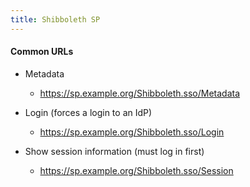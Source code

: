 ```yaml
---
title: Shibboleth SP
---
```


#### Common URLs
- Metadata
    - https://sp.example.org/Shibboleth.sso/Metadata

- Login (forces a login to an IdP)
    - https://sp.example.org/Shibboleth.sso/Login

- Show session information (must log in first)
    - https://sp.example.org/Shibboleth.sso/Session
